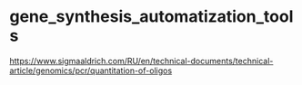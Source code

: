 # gene_synthesis_automatization_tools

<https://www.sigmaaldrich.com/RU/en/technical-documents/technical-article/genomics/pcr/quantitation-of-oligos>
